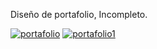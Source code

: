 Diseño de portafolio, Incompleto.

<a href="https://postimg.cc/LYVfPgvQ" target="_blank"><img src="https://i.postimg.cc/LYVfPgvQ/portafolio.png" alt="portafolio"/></a> <a href="https://postimg.cc/bSNn9YBy" target="_blank"><img src="https://i.postimg.cc/bSNn9YBy/portafolio1.png" alt="portafolio1"/></a><br/><br/>

